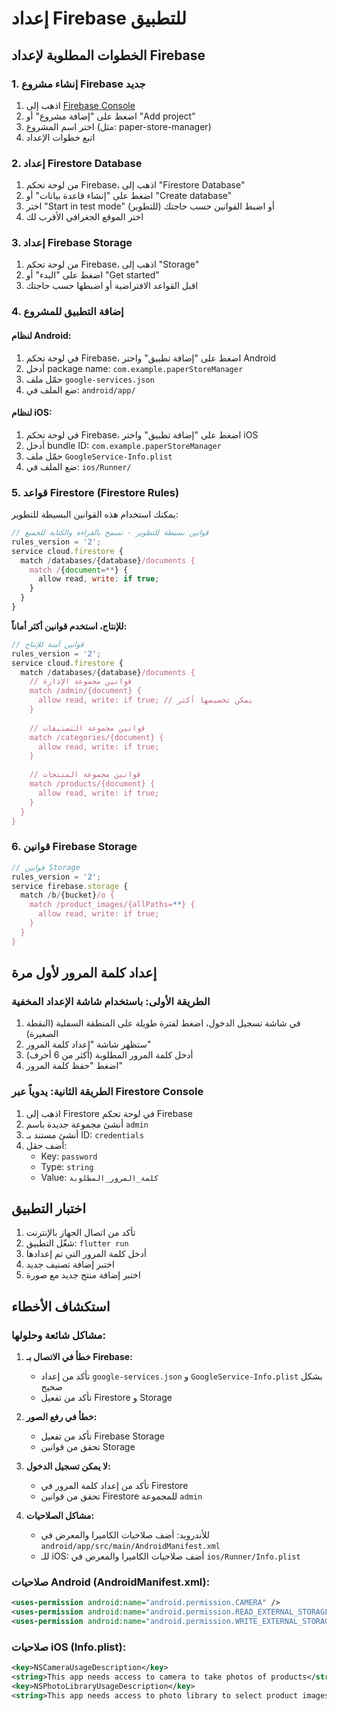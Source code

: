 # إعداد Firebase للتطبيق

## الخطوات المطلوبة لإعداد Firebase

### 1. إنشاء مشروع Firebase جديد
1. اذهب إلى [Firebase Console](https://console.firebase.google.com/)
2. اضغط على "إضافة مشروع" أو "Add project"
3. اختر اسم المشروع (مثل: paper-store-manager)
4. اتبع خطوات الإعداد

### 2. إعداد Firestore Database
1. من لوحة تحكم Firebase، اذهب إلى "Firestore Database"
2. اضغط على "إنشاء قاعدة بيانات" أو "Create database"
3. اختر "Start in test mode" (للتطوير) أو اضبط القوانين حسب حاجتك
4. اختر الموقع الجغرافي الأقرب لك

### 3. إعداد Firebase Storage
1. من لوحة تحكم Firebase، اذهب إلى "Storage"
2. اضغط على "البدء" أو "Get started"
3. اقبل القواعد الافتراضية أو اضبطها حسب حاجتك

### 4. إضافة التطبيق للمشروع

#### لنظام Android:
1. في لوحة تحكم Firebase، اضغط على "إضافة تطبيق" واختر Android
2. أدخل package name: `com.example.paperStoreManager`
3. حمّل ملف `google-services.json`
4. ضع الملف في: `android/app/`

#### لنظام iOS:
1. في لوحة تحكم Firebase، اضغط على "إضافة تطبيق" واختر iOS
2. أدخل bundle ID: `com.example.paperStoreManager`
3. حمّل ملف `GoogleService-Info.plist`
4. ضع الملف في: `ios/Runner/`

### 5. قواعد Firestore (Firestore Rules)

يمكنك استخدام هذه القوانين البسيطة للتطوير:

```javascript
// قوانين بسيطة للتطوير - تسمح بالقراءة والكتابة للجميع
rules_version = '2';
service cloud.firestore {
  match /databases/{database}/documents {
    match /{document=**} {
      allow read, write: if true;
    }
  }
}
```

**للإنتاج، استخدم قوانين أكثر أماناً:**

```javascript
// قوانين آمنة للإنتاج
rules_version = '2';
service cloud.firestore {
  match /databases/{database}/documents {
    // قوانين مجموعة الإدارة
    match /admin/{document} {
      allow read, write: if true; // يمكن تخصيصها أكثر
    }
    
    // قوانين مجموعة التصنيفات
    match /categories/{document} {
      allow read, write: if true;
    }
    
    // قوانين مجموعة المنتجات
    match /products/{document} {
      allow read, write: if true;
    }
  }
}
```

### 6. قوانين Firebase Storage

```javascript
// قوانين Storage
rules_version = '2';
service firebase.storage {
  match /b/{bucket}/o {
    match /product_images/{allPaths=**} {
      allow read, write: if true;
    }
  }
}
```

## إعداد كلمة المرور لأول مرة

### الطريقة الأولى: باستخدام شاشة الإعداد المخفية
1. في شاشة تسجيل الدخول، اضغط لفترة طويلة على المنطقة السفلية (النقطة الصغيرة)
2. ستظهر شاشة "إعداد كلمة المرور"
3. أدخل كلمة المرور المطلوبة (أكثر من 6 أحرف)
4. اضغط "حفظ كلمة المرور"

### الطريقة الثانية: يدوياً عبر Firestore Console
1. اذهب إلى Firestore في لوحة تحكم Firebase
2. أنشئ مجموعة جديدة باسم `admin`
3. أنشئ مستند بـ ID: `credentials`
4. أضف حقل:
   - Key: `password`
   - Type: `string`
   - Value: `كلمة_المرور_المطلوبة`

## اختبار التطبيق

1. تأكد من اتصال الجهاز بالإنترنت
2. شغّل التطبيق: `flutter run`
3. أدخل كلمة المرور التي تم إعدادها
4. اختبر إضافة تصنيف جديد
5. اختبر إضافة منتج جديد مع صورة

## استكشاف الأخطاء

### مشاكل شائعة وحلولها:

1. **خطأ في الاتصال بـ Firebase:**
   - تأكد من إعداد `google-services.json` و `GoogleService-Info.plist` بشكل صحيح
   - تأكد من تفعيل Firestore و Storage

2. **خطأ في رفع الصور:**
   - تأكد من تفعيل Firebase Storage
   - تحقق من قوانين Storage

3. **لا يمكن تسجيل الدخول:**
   - تأكد من إعداد كلمة المرور في Firestore
   - تحقق من قوانين Firestore للمجموعة `admin`

4. **مشاكل الصلاحيات:**
   - للأندرويد: أضف صلاحيات الكاميرا والمعرض في `android/app/src/main/AndroidManifest.xml`
   - للـ iOS: أضف صلاحيات الكاميرا والمعرض في `ios/Runner/Info.plist`

### صلاحيات Android (AndroidManifest.xml):
```xml
<uses-permission android:name="android.permission.CAMERA" />
<uses-permission android:name="android.permission.READ_EXTERNAL_STORAGE" />
<uses-permission android:name="android.permission.WRITE_EXTERNAL_STORAGE" />
```

### صلاحيات iOS (Info.plist):
```xml
<key>NSCameraUsageDescription</key>
<string>This app needs access to camera to take photos of products</string>
<key>NSPhotoLibraryUsageDescription</key>
<string>This app needs access to photo library to select product images</string>
```